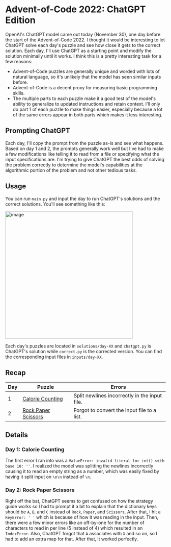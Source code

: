 # Advent-of-Code 2022: ChatGPT Edition
OpenAI's ChatGPT model came out today (November 30), one day before the start of the Advent-of-Code 2022. I thought it would be interesting to let ChatGPT solve each day's puzzle and see how close it gets to the correct solution. Each day, I'll use ChatGPT as a starting point and modify the solution minimally until it works. I think this is a pretty interesting task for a few reasons:
- Advent-of-Code puzzles are generally unique and worded with lots of natural language, so it's unlikely that the model has seen similar inputs before.
- Advent-of-Code is a decent proxy for measuring basic programming skills.
- The multiple parts to each puzzle make it a good test of the model's ability to generalize to updated instructions and retain context.
I'll only do part 1 of each puzzle to make things easier, especially because a lot of the same errors appear in both parts which makes it less interesting.

## Prompting ChatGPT
Each day, I'll copy the prompt from the puzzle as-is and see what happens. Based on day 1 and 2, the prompts generally work well but I've had to make a few modifications like telling it to read from a file or specifying what the input specifications are. I'm trying to give ChatGPT the best odds of solving the problem correctly to determine the model's capabilities at the algorithmic portion of the problem and not other tedious tasks.

## Usage
You can run `main.py` and input the day to run ChatGPT's solutions and the correct solutions. You'll see something like this:

<img width="400" alt="image" src="https://user-images.githubusercontent.com/47067154/204980550-ad03b3e3-258b-4f4a-bbc1-a997bad9f69e.png">

Each day's puzzles are located in `solutions/day-XX` and `chatgpt.py` is ChatGPT's solution while `correct.py` is the corrected version. You can find the corresponding input files in `inputs/day-XX`.

## Recap
| Day | Puzzle | Errors |
| --- | --- | --- |
| 1 | [Calorie Counting](https://adventofcode.com/2022/day/1) | Split newlines incorrectly in the input file. |
| 2 | [Rock Paper Scissors](https://adventofcode.com/2022/day/2) | Forgot to convert the input file to a list. |

## Details

### Day 1: Calorie Counting
The first error I ran into was a `ValueError: invalid literal for int() with base 10: ''`. I realized the model was splitting the newlines incorrectly causing it to read an empty string as a number, which was easily fixed by having it split input on `\n\n` instead of `\n`.

### Day 2: Rock Paper Scissors
Right off the bat, ChatGPT seems to get confused on how the strategy guide works so I had to prompt it a bit to explain that the dictionary keys should be `A`, `B`, and `C` instead of `Rock`, `Paper`, and `Scissors`. After that, I hit a `KeyError: ' '` which is because of how it was reading in the input. Then, there were a few minor errors like an off-by-one for the number of characters to read in per line (5 instead of 4) which resulted in an `IndexError`. Also, ChatGPT forgot that `A` associates with `X` and so on, so I had to add an extra map for that. After that, it worked perfectly.
